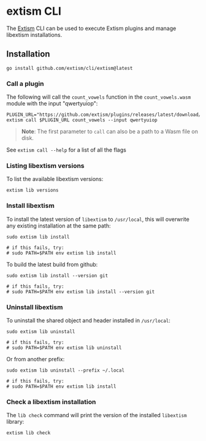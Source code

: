 # extism CLI

The [Extism](https://github.com/extism/extism) CLI can be used to execute Extism plugins and manage libextism installations.

## Installation

```shell
go install github.com/extism/cli/extism@latest
```

### Call a plugin

The following will call the `count_vowels` function in the `count_vowels.wasm` module with the input "qwertyuiop":

```shell
PLUGIN_URL="https://github.com/extism/plugins/releases/latest/download/count_vowels.wasm"
extism call $PLUGIN_URL count_vowels --input qwertyuiop
```

> **Note**: The first parameter to `call` can also be a path to a Wasm file on disk.

See `extism call --help` for a list of all the flags

### Listing libextism versions

To list the available libextism versions:

```shell
extism lib versions
```

### Install libextism

To install the latest version of `libextism` to `/usr/local`, this will overwrite any existing installation at the same path:

```shell
sudo extism lib install

# if this fails, try:
# sudo PATH=$PATH env extism lib install
```

To build the latest build from github:

```shell
sudo extism lib install --version git

# if this fails, try:
# sudo PATH=$PATH env extism lib install --version git
```

### Uninstall libextism

To uninstall the shared object and header installed in `/usr/local`:

```shell
sudo extism lib uninstall

# if this fails, try:
# sudo PATH=$PATH env extism lib uninstall
```

Or from another prefix:

```shell
sudo extism lib uninstall --prefix ~/.local

# if this fails, try:
# sudo PATH=$PATH env extism lib install
```

### Check a libextism installation

The `lib check` command will print the version of the installed `libextism` library:

```shell
extism lib check
```

